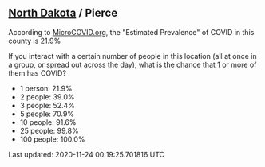 
## [North Dakota](/united-states/north-dakota) / Pierce

According to [MicroCOVID.org](http://microcovid.org),
the "Estimated Prevalence" of COVID in this county is 21.9%

If you interact with a certain number of people in this location
(all at once in a group, or spread out across the day), what is the chance that
1 or more of them has COVID?

- 1 person: 21.9%
- 2 people: 39.0%
- 3 people: 52.4%
- 5 people: 70.9%
- 10 people: 91.6%
- 25 people: 99.8%
- 100 people: 100.0%

Last updated: 2020-11-24 00:19:25.701816 UTC
